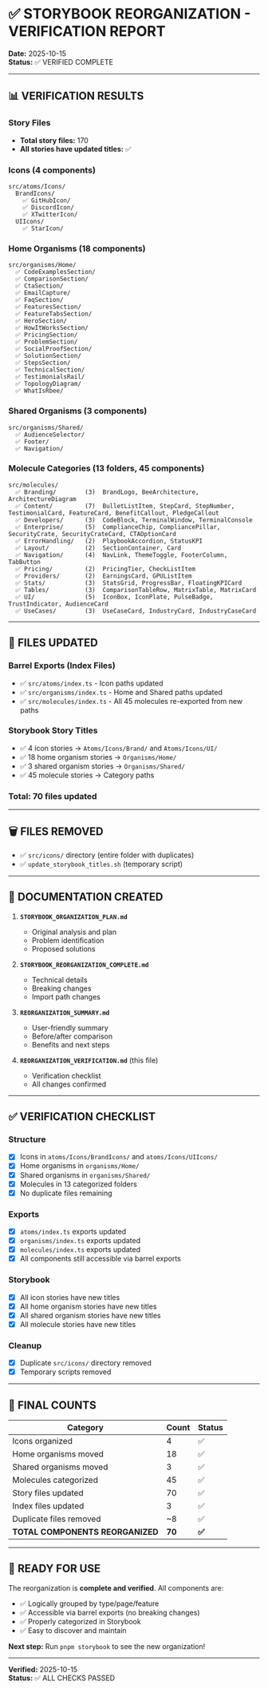 # ✅ STORYBOOK REORGANIZATION - VERIFICATION REPORT

**Date:** 2025-10-15  
**Status:** ✅ VERIFIED COMPLETE

---

## 📊 VERIFICATION RESULTS

### Story Files
- **Total story files:** 170
- **All stories have updated titles:** ✅

### Icons (4 components)
```
src/atoms/Icons/
  BrandIcons/
    ✅ GitHubIcon/
    ✅ DiscordIcon/
    ✅ XTwitterIcon/
  UIIcons/
    ✅ StarIcon/
```

### Home Organisms (18 components)
```
src/organisms/Home/
  ✅ CodeExamplesSection/
  ✅ ComparisonSection/
  ✅ CtaSection/
  ✅ EmailCapture/
  ✅ FaqSection/
  ✅ FeaturesSection/
  ✅ FeatureTabsSection/
  ✅ HeroSection/
  ✅ HowItWorksSection/
  ✅ PricingSection/
  ✅ ProblemSection/
  ✅ SocialProofSection/
  ✅ SolutionSection/
  ✅ StepsSection/
  ✅ TechnicalSection/
  ✅ TestimonialsRail/
  ✅ TopologyDiagram/
  ✅ WhatIsRbee/
```

### Shared Organisms (3 components)
```
src/organisms/Shared/
  ✅ AudienceSelector/
  ✅ Footer/
  ✅ Navigation/
```

### Molecule Categories (13 folders, 45 components)
```
src/molecules/
  ✅ Branding/        (3)  BrandLogo, BeeArchitecture, ArchitectureDiagram
  ✅ Content/         (7)  BulletListItem, StepCard, StepNumber, TestimonialCard, FeatureCard, BenefitCallout, PledgeCallout
  ✅ Developers/      (3)  CodeBlock, TerminalWindow, TerminalConsole
  ✅ Enterprise/      (5)  ComplianceChip, CompliancePillar, SecurityCrate, SecurityCrateCard, CTAOptionCard
  ✅ ErrorHandling/   (2)  PlaybookAccordion, StatusKPI
  ✅ Layout/          (2)  SectionContainer, Card
  ✅ Navigation/      (4)  NavLink, ThemeToggle, FooterColumn, TabButton
  ✅ Pricing/         (2)  PricingTier, CheckListItem
  ✅ Providers/       (2)  EarningsCard, GPUListItem
  ✅ Stats/           (3)  StatsGrid, ProgressBar, FloatingKPICard
  ✅ Tables/          (3)  ComparisonTableRow, MatrixTable, MatrixCard
  ✅ UI/              (5)  IconBox, IconPlate, PulseBadge, TrustIndicator, AudienceCard
  ✅ UseCases/        (3)  UseCaseCard, IndustryCard, IndustryCaseCard
```

---

## 📝 FILES UPDATED

### Barrel Exports (Index Files)
- ✅ `src/atoms/index.ts` - Icon paths updated
- ✅ `src/organisms/index.ts` - Home and Shared paths updated  
- ✅ `src/molecules/index.ts` - All 45 molecules re-exported from new paths

### Storybook Story Titles
- ✅ 4 icon stories → `Atoms/Icons/Brand/` and `Atoms/Icons/UI/`
- ✅ 18 home organism stories → `Organisms/Home/`
- ✅ 3 shared organism stories → `Organisms/Shared/`
- ✅ 45 molecule stories → Category paths

### Total: 70 files updated

---

## 🗑️ FILES REMOVED

- ✅ `src/icons/` directory (entire folder with duplicates)
- ✅ `update_storybook_titles.sh` (temporary script)

---

## 📄 DOCUMENTATION CREATED

1. **`STORYBOOK_ORGANIZATION_PLAN.md`**
   - Original analysis and plan
   - Problem identification
   - Proposed solutions

2. **`STORYBOOK_REORGANIZATION_COMPLETE.md`**
   - Technical details
   - Breaking changes
   - Import path changes

3. **`REORGANIZATION_SUMMARY.md`**
   - User-friendly summary
   - Before/after comparison
   - Benefits and next steps

4. **`REORGANIZATION_VERIFICATION.md`** (this file)
   - Verification checklist
   - All changes confirmed

---

## ✅ VERIFICATION CHECKLIST

### Structure
- [x] Icons in `atoms/Icons/BrandIcons/` and `atoms/Icons/UIIcons/`
- [x] Home organisms in `organisms/Home/`
- [x] Shared organisms in `organisms/Shared/`
- [x] Molecules in 13 categorized folders
- [x] No duplicate files remaining

### Exports
- [x] `atoms/index.ts` exports updated
- [x] `organisms/index.ts` exports updated
- [x] `molecules/index.ts` exports updated
- [x] All components still accessible via barrel exports

### Storybook
- [x] All icon stories have new titles
- [x] All home organism stories have new titles
- [x] All shared organism stories have new titles
- [x] All molecule stories have new titles

### Cleanup
- [x] Duplicate `src/icons/` directory removed
- [x] Temporary scripts removed

---

## 🎯 FINAL COUNTS

| Category | Count | Status |
|----------|-------|--------|
| Icons organized | 4 | ✅ |
| Home organisms moved | 18 | ✅ |
| Shared organisms moved | 3 | ✅ |
| Molecules categorized | 45 | ✅ |
| Story files updated | 70 | ✅ |
| Index files updated | 3 | ✅ |
| Duplicate files removed | ~8 | ✅ |
| **TOTAL COMPONENTS REORGANIZED** | **70** | **✅** |

---

## 🚀 READY FOR USE

The reorganization is **complete and verified**. All components are:
- ✅ Logically grouped by type/page/feature
- ✅ Accessible via barrel exports (no breaking changes)
- ✅ Properly categorized in Storybook
- ✅ Easy to discover and maintain

**Next step:** Run `pnpm storybook` to see the new organization!

---

**Verified:** 2025-10-15  
**Status:** ✅ ALL CHECKS PASSED

